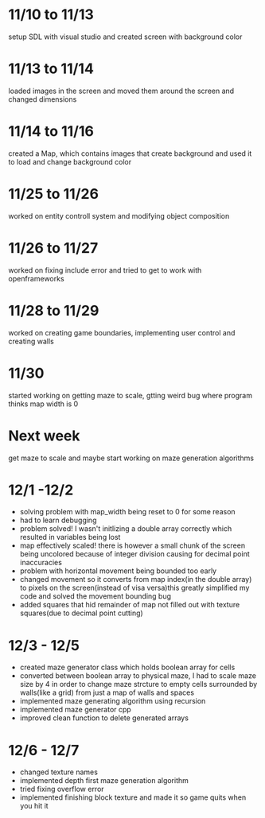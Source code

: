 

# 11/10 to 11/13
setup SDL with visual studio and created screen with background color

# 11/13 to 11/14
loaded images in the screen and moved them around the screen and changed dimensions

# 11/14 to 11/16
created a Map, which contains images that create background and used it to load and change background color

# 11/25 to 11/26
worked on entity controll system and modifying object composition

# 11/26 to 11/27
worked on fixing include error and tried to get to work with openframeworks

# 11/28 to 11/29
worked on creating game boundaries, implementing user control and creating walls

# 11/30
started working on getting maze to scale, gtting weird bug where program thinks map width is 0

# Next week
get maze to scale and maybe start working on maze generation algorithms

# 12/1 -12/2

* solving problem with map_width being reset to 0 for some reason
* had to learn debugging
* problem solved! I wasn't initlizing a double array correctly which resulted in variables being lost
* map effectively scaled! there is however a small chunk of the screen being uncolored because of integer division 
causing for decimal point inaccuracies
* problem with horizontal movement being bounded too early
* changed movement so it converts from map index(in the double array) to pixels on the screen(instead of visa versa)this greatly simplified my code and solved the movement bounding bug
* added squares that hid remainder of map not filled out with texture squares(due to decimal point cutting)

# 12/3 - 12/5

* created maze generator class which holds boolean array for cells
* converted between boolean array to physical maze, I had to scale maze size by 4 in order to change maze strcture to empty cells surrounded by walls(like a grid) from just a map of walls and spaces
* implemented maze generating algorithm using recursion
* implemented maze generator cpp
* improved clean function to delete generated arrays

# 12/6 - 12/7

* changed texture names
* implemented depth first maze generation algorithm
* tried fixing overflow error
* implemented finishing block texture and made it so game quits when you hit it
